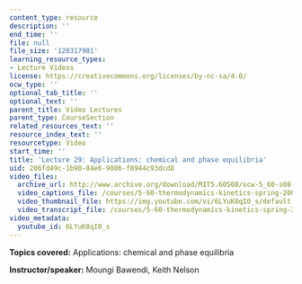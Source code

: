 ```yaml
---
content_type: resource
description: ''
end_time: ''
file: null
file_size: '120317901'
learning_resource_types:
- Lecture Videos
license: https://creativecommons.org/licenses/by-nc-sa/4.0/
ocw_type: ''
optional_tab_title: ''
optional_text: ''
parent_title: Video Lectures
parent_type: CourseSection
related_resources_text: ''
resource_index_text: ''
resourcetype: Video
start_time: ''
title: 'Lecture 29: Applications: chemical and phase equilibria'
uid: 206fd49c-1b90-84e6-9006-f8944c93dcd8
video_files:
  archive_url: http://www.archive.org/download/MIT5.60S08/ocw-5_60-s08-lec29_300k.mp4
  video_captions_file: /courses/5-60-thermodynamics-kinetics-spring-2008/dc0cb98b805e57a7b5f772272b0f0cf1_6LYuK8qI0_s.vtt
  video_thumbnail_file: https://img.youtube.com/vi/6LYuK8qI0_s/default.jpg
  video_transcript_file: /courses/5-60-thermodynamics-kinetics-spring-2008/e34eca1fdf5452443cbd1782b8f50c9d_6LYuK8qI0_s.pdf
video_metadata:
  youtube_id: 6LYuK8qI0_s
---
```


**Topics covered:** Applications: chemical and phase equilibria

**Instructor/speaker:** Moungi Bawendi, Keith Nelson

